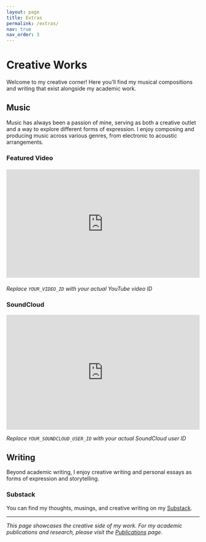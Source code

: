 ```yaml
---
layout: page
title: Extras
permalink: /extras/
nav: true
nav_order: 3
---
```


# Creative Works

Welcome to my creative corner! Here you'll find my musical compositions and writing that exist alongside my academic work.

## Music

Music has always been a passion of mine, serving as both a creative outlet and a way to explore different forms of expression. I enjoy composing and producing music across various genres, from electronic to acoustic arrangements.

### Featured Video

<div class="video-container" style="position: relative; padding-bottom: 56.25%; height: 0; overflow: hidden; margin: 20px 0;">
  <iframe 
    src="https://www.youtube.com/embed/F4Dd2IW1aFU" 
    style="position: absolute; top: 0; left: 0; width: 100%; height: 100%; border: 0;" 
    allowfullscreen>
  </iframe>
</div>

*Replace `YOUR_VIDEO_ID` with your actual YouTube video ID*

### SoundCloud

<iframe 
  width="100%" 
  height="300" 
  scrolling="no" 
  frameborder="no" 
  allow="autoplay" 
  src="https://w.soundcloud.com/player/?url=https%3A//api.soundcloud.com/users/YOUR_SOUNDCLOUD_USER_ID&color=%23ff5500&auto_play=false&hide_related=false&show_comments=true&show_user=true&show_reposts=false&show_teaser=true&visual=true">
</iframe>

*Replace `YOUR_SOUNDCLOUD_USER_ID` with your actual SoundCloud user ID*

## Writing

Beyond academic writing, I enjoy creative writing and personal essays as forms of expression and storytelling.

### Substack

You can find my thoughts, musings, and creative writing on my [Substack](https://substack.com/profile/176371536-ambreesh-parthasarathy?r=2x095c&utm_campaign=profile&utm_medium=profile-page).

---

*This page showcases the creative side of my work. For my academic publications and research, please visit the [Publications](/publications/) page.*
